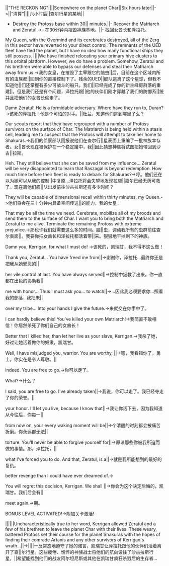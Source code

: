 ||"THE RECKONING"||||Somewhere on the planet Char||Six hours later||->||“清算”||||六小时后||查尔行星的某地||

- Destroy the Protoss base within 30||  minutes.||- Recover the Matriarch and Zeratul.->- 在30分钟内摧毁神族基地。||- 找回女酋长和泽拉托。

My Queen, with the Overmind and its cerebrates destroyed, all of the Zerg in this sector have reverted to your direct control. The remnants of the UED fleet have fled the planet, but I have no idea how many functional ships they still possess. ||||We have finished relocating your primary hive clusters to this orbital platform. However, we do have a problem. Somehow, Zeratul and his brethren were able to bypass our defenses and steal their Matriarch away from us.->我的女皇，在摧毁了主宰跟它的脑虫||后，目前在这个区域内所有的虫族都||回到你的直接控制下了。残余的UED||舰队逃离了这个星球，但我不知道他||们还掌握有多少可战斗的船只。我们||已经完成了你的新主峰房群落的重建||。但是我们还是有个问题，泽拉托跟||他的伙伴们刚才穿越了我们的防御系||统并且把他们的女酋长偷走了。

Damn Zeratul! He is a formidable adversary. Where have they run to, Duran?->该死的泽拉托！他是个可怕的对手。||杜兰，知道他们逃到哪里了么？

Our scouts report that they have regrouped with a number of Protoss survivors on the surface of Char. The Matriarch is being held within a stasis cell, leading me to suspect that the Protoss will attempt to take her home to Shakuras.->我们的侦察部队回报说他们在查尔行||星表面上重编了一批神族幸存者。女||酋长现在被保护在一个稳定罐中，我||因此猜想神族将试图把她带回到沙古||拉斯。

Heh. They still believe that she can be saved from my influence... Zeratul will be very disappointed to learn that Raszagal is beyond redemption. How much time before their fleet is ready to debark for Shakuras?->哼。他们还在以为她可以从我的控制||中复原…泽拉托将会失望地发现拉施||嘉尔已经无药可救了。现在离他们舰||队出发前往沙古拉斯还有多少时间？

They will be capable of dimensional recall within thirty minutes, my Queen.->他们将会在三十分钟内具备空间传送||的能力，我的女皇。

That may be all the time we need. Cerebrate, mobilize all of my broods and send them to the surface of Char. I want you to bring both the Matriarch and  Zeratul to me alive. Terminate the remaining Protoss with extreme prejudice.->那也许我们就需要这么多的时间。脑||虫，调动我所有的虫群前往查尔表面||。我要你把女酋长和泽拉托都活着带||来。狠狠地干掉剩下的神族。

Damn you, Kerrigan, for what I must do! ->该死的，凯瑞甘，我不得不这么做！

Thank you, Zeratul... You have freed me from||->谢谢你，泽拉托…最终你还是把我从她邪恶的||

her vile control at last. You have always served||->控制中拯救了出来。你一直都在出色的协助我||

me with honor... Thus I must ask you... to watch||->…因此我必须要求你…照看我的部落…我把未||

over my tribe... Into your hands I give the future.->来就交在你手中了。

I can hardly believe this! You've killed your own Matriarch!->我简直不敢相信！你居然杀死了你们自己的女酋长！

Better that I killed her, than let her live as your slave, Kerrigan.->我杀了她，好过让她活着做你的奴隶，凯瑞甘。

Well, I have misjudged you, warrior. You are worthy, ||->嗯，我看错你了，勇士。你实在是令人尊敬。||

indeed. You are free to go.->你可以走了。

What?->什么？

I said, you are free to go. I've already taken||->我说，你可以走了。我已经夺走了你的荣誉。||

your honor. I'll let you live, because I know that||->我让你活下去，因为我知道从今往后，你每一||

from now on, your every waking moment will be||->个清醒的时刻都会被痛苦折磨。你永远都无法||

torture. You'll never be able to forgive yourself for||->原谅那些你被我所迫而做的事情。那，泽拉托，||

what I've forced you to do. And that, Zeratul, is a||->就是我所能想到的最好的复仇。

better revenge than I could have ever dreamed of.->

You will regret this decision, Kerrigan. We shall ||->你会为这个决定后悔的，凯瑞甘。我们后会有||

meet again.->期。

BONUS LEVEL ACTIVATED!->附加关卡激活!

||||||Uncharacteristically true to her word, Kerrigan allowed Zeratul and a few of his brethren to leave the planet Char with their lives. These weary, battered Protoss set their course for the planet Shakuras with the hopes of finding their comrade Artanis and any other survivors of Kerrigan's wrath...||->||||一反常态地遵守了她的诺言，凯瑞甘让泽拉托跟他的伙伴们活着离开了查||尔行星。这些疲倦、憔悴的神族战士将他们的航向设往了沙古拉斯行星，||希望能找到他们的战友阿尔坦尼斯或其他在凯瑞甘疯狂杀戮后的生存者…

